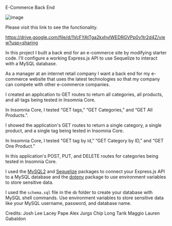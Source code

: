 E-Commerce Back End

![image](https://user-images.githubusercontent.com/80869140/119926747-8fb75880-bf3d-11eb-963e-914d7e5a35d2.png)


Please visit this link to see the functionality.


https://drive.google.com/file/d/1VcFYAtTga2kxhylWEDRGVPp0v1tr2d4Z/view?usp=sharing

In this project I built a back end for an e-commerce site by modifying starter code. I'll configure a working Express.js API to use Sequelize to interact with a MySQL database.

As a manager at an internet retail company
I want a back end for my e-commerce website that uses the latest technologies
so that my company can compete with other e-commerce companies.

I created an application to GET routes to return all categories, all products, and all tags being tested in Insomnia Core.

In Insomnia Core, I tested “GET tags,” “GET Categories,” and “GET All Products.”.

I showed the application's GET routes to return a single category, a single product, and a single tag being tested in Insomnia Core.

In Insomnia Core, I tested “GET tag by id,” “GET Category by ID,” and “GET One Product.”

In this application's POST, PUT, and DELETE routes for categories being tested in Insomnia Core.

I used the [MySQL2](https://www.npmjs.com/package/mysql2) and [Sequelize](https://www.npmjs.com/package/sequelize) packages to connect your Express.js API to a MySQL database and the [dotenv](https://www.npmjs.com/package/dotenv) package to use environment variables to store sensitive data.

I used the `schema.sql` file in the `db` folder to create your database with MySQL shell commands. Use environment variables to store sensitive data like your MySQL username, password, and database name.

Credits:
Josh Lee
Lacey Pape
Alex Jurgs
Chip Long
Tarik Maggio
Lauren Gabaldon
